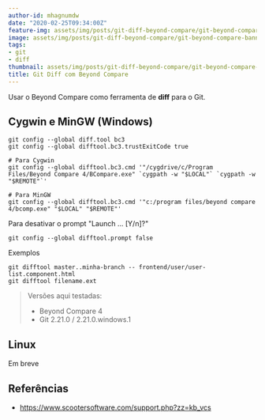 ```yaml
---
author-id: mhagnumdw
date: "2020-02-25T09:34:00Z"
feature-img: assets/img/posts/git-diff-beyond-compare/git-beyond-compare-banner.png
image: assets/img/posts/git-diff-beyond-compare/git-beyond-compare-banner.png
tags:
- git
- diff
thumbnail: assets/img/posts/git-diff-beyond-compare/git-beyond-compare-banner.png
title: Git Diff com Beyond Compare
---
```


Usar o Beyond Compare como ferramenta de **diff** para o Git.

<!--more-->

## Cygwin e MinGW (Windows)

```shell
git config --global diff.tool bc3
git config --global difftool.bc3.trustExitCode true

# Para Cygwin
git config --global difftool.bc3.cmd '"/cygdrive/c/Program Files/Beyond Compare 4/BCompare.exe" `cygpath -w "$LOCAL"` `cygpath -w "$REMOTE"`'

# Para MinGW
git config --global difftool.bc3.cmd '"c:/program files/beyond compare 4/bcomp.exe" "$LOCAL" "$REMOTE"'
```

Para desativar o prompt "Launch ... [Y/n]?"

```shell
git config --global difftool.prompt false
```

Exemplos

```shell
git difftool master..minha-branch -- frontend/user/user-list.component.html
git difftool filename.ext
```

> Versões aqui testadas:
>
> - Beyond Compare 4
> - Git 2.21.0 / 2.21.0.windows.1

## Linux

Em breve

## Referências

- <https://www.scootersoftware.com/support.php?zz=kb_vcs>
